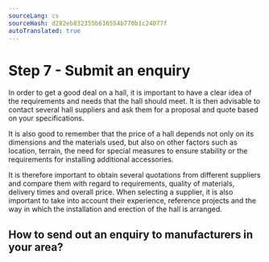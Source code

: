 ```yaml
---
sourceLang: cs
sourceHash: d282eb832355b616554b770b1c24077f
autoTranslated: true
---
```



# Step 7 - Submit an enquiry

In order to get a good deal on a hall, it is important to have a clear idea of the requirements and needs that the hall should meet. It is then advisable to contact several hall suppliers and ask them for a proposal and quote based on your specifications.

It is also good to remember that the price of a hall depends not only on its dimensions and the materials used, but also on other factors such as location, terrain, the need for special measures to ensure stability or the requirements for installing additional accessories.

It is therefore important to obtain several quotations from different suppliers and compare them with regard to requirements, quality of materials, delivery times and overall price. When selecting a supplier, it is also important to take into account their experience, reference projects and the way in which the installation and erection of the hall is arranged.


## How to send out an enquiry to manufacturers in your area?
